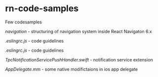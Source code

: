 # rn-code-samples

Few codesamples

*navigation* - structuring of navigation system inside React Navigaton 6.x

*.eslingrc.js* - code guidelines

*.eslingrc.js* - code guidelines

*TpcNotificationServicePushHandler.swift* - notification service extension

*AppDelegate.mm* - some native modifictaions in ios app delegate
